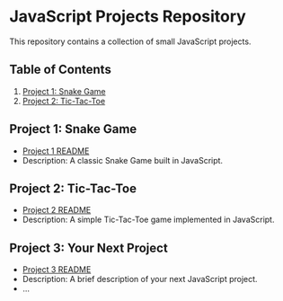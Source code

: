 # JavaScript Projects Repository

This repository contains a collection of small JavaScript projects.

## Table of Contents

1. [Project 1: Snake Game](snake-game/README.md)
2. [Project 2: Tic-Tac-Toe](tic-tac-toe/README.md)
<!-- 3. [Project 3: Your Next Project](your-next-project/README.md) -->

## Project 1: Snake Game

- [Project 1 README](snake-game/README.md)
- Description: A classic Snake Game built in JavaScript.

## Project 2: Tic-Tac-Toe

- [Project 2 README](tic-tac-toe/README.md)
- Description: A simple Tic-Tac-Toe game implemented in JavaScript.


## Project 3: Your Next Project

- [Project 3 README](your-next-project/README.md)
- Description: A brief description of your next JavaScript project.
- ...
